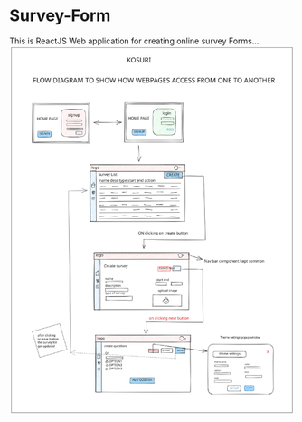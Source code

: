 # Survey-Form
This is ReactJS Web application for creating online survey Forms...
<img src="./FLOWCHART SURVEY.svg" alt=" kosuri image cover">
